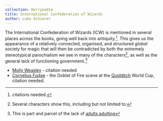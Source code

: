 ```yaml
---
collection: Harrypedia
title: International Confederation of Wizards
author: Luke Schierer
---
```


The International Confederation of Wizards (ICW) is mentioned in several places across the books, going well back into antiquity.[^241014-1]. This gives us the appearance of a relatively connected, organised, and structured *global* society for magic that will then be contradicted by both the extremely stereotypical parochialism we see in many of the characters[^241014-2], as well as the general lack of functioning government.[^241014-3]


[^241014-1]: citations needed.

[^241014-2]: Several characters show this, including but not limited to:
  * [Molly Weasley][Molly] - citation needed
  * [Cornelius Fudge][Fudge] - the Goblet of Fire scene at the [Quidditch] World Cup, citation needed.

[^241014-3]: This is part and parcel of the lack of [adults adulting](/Harrypedia/people/adults/)

[Molly]: </Harrypedia/people/Prewett/Molly/>

[Fudge]: </Harrypedia/people/fudge/cornelius_oswald/>

[Quidditch]: </Harrypedia/quidditch/>

